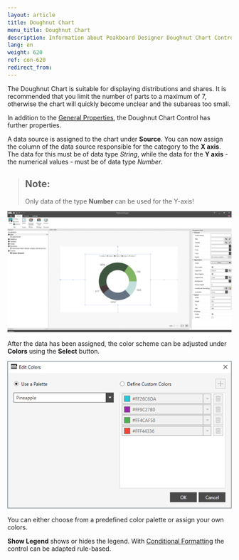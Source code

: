 ```yaml
---
layout: article
title: Doughnut Chart
menu_title: Doughnut Chart
description: Information about Peakboard Designer Doughnut Chart Control.
lang: en
weight: 620
ref: con-620
redirect_from:
---
```


The Doughnut Chart is suitable for displaying distributions and shares.
It is recommended that you limit the number of parts to a maximum of 7, otherwise the chart will quickly become unclear and the subareas too small.

In addition to the [General Properties](https://help.peakboard.com/controls/en-general-properties.html),  the Doughnut Chart Control has further properties.

A data source is assigned to the chart under **Source**.
You can now assign the column of the data source responsible for the category to the **X axis**.
The data for this must be of data type *String*, while the data for the **Y axis** - the numerical values - must be of data type *Number*.

> ## Note:
>
> Only data of the type **Number** can be used for the Y-axis!

![Doughnut Chart](/assets/images/Controls/doughnutchart/doughnutchart01.png)

After the data has been assigned, the color scheme can be adjusted under **Colors** using the **Select** button.

![Doughnut Chart Color](/assets/images/Controls/doughnutchart/doughnutchart02.png)

You can either choose from a predefined color palette or assign your own colors.

**Show Legend** shows or hides the legend.
With [Conditional Formatting](/controls/en-cf.html) the control can be adapted rule-based.